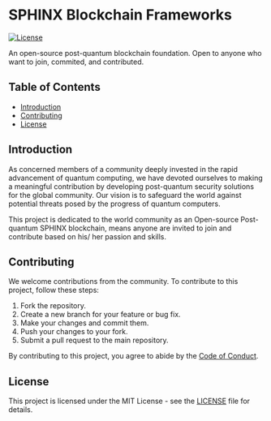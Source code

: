 # SPHINX Blockchain Frameworks

[![License](https://img.shields.io/badge/license-MIT-blue.svg)](https://github.com/your-username/your-repo/blob/main/LICENSE)

An open-source post-quantum blockchain foundation. Open to anyone who want to join, commited, and contributed.

## Table of Contents
- [Introduction](#introduction)
- [Contributing](#contributing)
- [License](#license)

## Introduction
As concerned members of a community deeply invested in the rapid advancement of quantum computing, we have devoted ourselves to making a meaningful contribution by developing post-quantum security solutions for the global community. Our vision is to safeguard the world against potential threats posed by the progress of quantum computers.

This project is dedicated to the world community as an Open-source Post-quantum SPHINX blockchain, means anyone are invited to join and contribute based on his/ her passion and skills.

## Contributing
We welcome contributions from the community. To contribute to this project, follow these steps:

1. Fork the repository.
2. Create a new branch for your feature or bug fix.
3. Make your changes and commit them.
4. Push your changes to your fork.
5. Submit a pull request to the main repository.

By contributing to this project, you agree to abide by the [Code of Conduct](https://github.com/SPHINX-HUB-ORG/SPHINX-V2.1).

## License
This project is licensed under the MIT License - see the [LICENSE](LICENSE) file for details.
